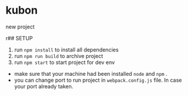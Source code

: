 # kubon
new project


r## SETUP
1. run `npm install` to install all dependencies
2. run `npm run build` to archive project
3. run `npm start` to start project for dev env

* make sure that your machine had been installed `node` and `npm` .
* you can change port to run project in `webpack.config.js` file. In case your port already taken.
